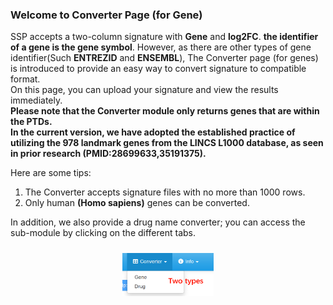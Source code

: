 ### Welcome to Converter Page (for Gene)  

SSP accepts a two-column signature with **Gene** and **log2FC**. **the identifier of a gene is the gene symbol**. However, as there are other types of gene identifier(Such **ENTREZID** and **ENSEMBL**), The Converter page (for genes) is introduced to provide an easy way to convert signature to compatible format.  
On this page, you can upload your signature and view the results immediately.    
**Please note that the Converter module only returns genes that are within the PTDs.**  
**In the current version, we have adopted the established practice of utilizing the 978 landmark genes from the LINCS L1000 database, as seen in prior research (PMID:28699633,35191375).**   

Here are some tips:
1. The Converter accepts signature files with no more than 1000 rows.    
2. Only human **(Homo sapiens)** genes can be converted.   

In addition, we also provide a drug name converter; you can access the sub-module by clicking on the different tabs.  

<div style="padding: 10px; text-align: center;">
<img src="imgct1.png" width = "30%" height = "30%" />
</div>

